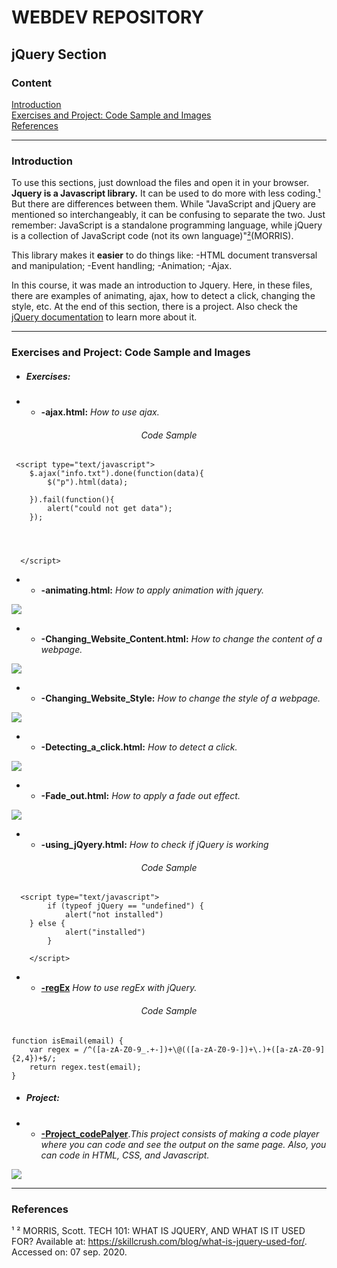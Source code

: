 # WEBDEV REPOSITORY

<h2>jQuery Section</h2>

<h3>Content</h3>

<a href="#intro">Introduction</a>  
<a href="#exe">Exercises and Project: Code Sample and Images</a>  
<a href="#biblio">References</a>  



---

<a name="intro"><h3>Introduction</h3></a>

To use this sections, just download the files and open it in your browser. **Jquery is a Javascript library.** It can be used to do more with less coding.<a href="#biblio">¹</a> But there are differences between them. While "JavaScript and jQuery are mentioned so interchangeably, it can be confusing to separate the two. Just remember: JavaScript is a standalone programming language, while jQuery is a collection of JavaScript code (not its own language)"<a href="#biblio">²</a>(MORRIS).  

This library makes it **easier** to do things like:
-HTML document transversal and manipulation;
-Event handling;
-Animation;
-Ajax.


In this course, it was made an introduction to Jquery. Here, in these files, there are examples of animating, ajax, how to detect a click, changing the style, etc. At the end of this section, there is a project. Also check the [jQuery documentation](https://api.jquery.com/) to learn more about it.

---

<a name="exe"><h3>Exercises and Project: Code Sample and Images</h3></a>

*  <h5>Exercises:</h5>

*  *  **-ajax.html:** *How to use ajax.*

<h6 align="center">Code Sample</h6>

```
 <script type="text/javascript">
    $.ajax("info.txt").done(function(data){
        $("p").html(data);
        
    }).fail(function(){
        alert("could not get data");
    });
        
      
      
      
  </script>
  ```

*  *  **-animating.html:** *How to apply animation with jquery.*

<img src="http://g.recordit.co/RBIfj9I4OJ.gif"></img>

*  *  **-Changing_Website_Content.html:** *How to change the content of a webpage.*

<img src="http://g.recordit.co/aIrOd9jcbe.gif"></img>

*  *  **-Changing_Website_Style:** *How to change the style of a webpage.*

<img src="http://g.recordit.co/NTvHChT6wF.gif"></img>

*  *  **-Detecting_a_click.html:** *How to detect a click.*

<img src="http://g.recordit.co/Po9q87z15K.gif"></img>

*  *  **-Fade_out.html:** *How to apply a fade out effect.*

<img src="http://g.recordit.co/h9S413f70m.gif"></img>

*  *  **-using_jQyery.html:** *How to check if jQuery is working*

<h6 align="center">Code Sample</h6>

```		
  <script type="text/javascript">
		if (typeof jQuery == "undefined") {
			alert("not installed")
    } else {
	  		alert("installed")
  		}
		
	</script>
```

*  *  [**-regEx**](https://github.com/ItaloSSilva19/webdev/tree/master/JQUERY/regEx) *How to use regEx with jQuery.*


<h6 align="center">Code Sample</h6>

```
function isEmail(email) {
    var regex = /^([a-zA-Z0-9_.+-])+\@(([a-zA-Z0-9-])+\.)+([a-zA-Z0-9]{2,4})+$/;
    return regex.test(email);
}
```

*  <h5>Project:</h5>	
	
*  *  [**-Project_codePalyer**](https://github.com/ItaloSSilva19/webdev/tree/master/JQUERY/Project_codePlayer).*This project consists of making a code player where you can code and see the output on the same page. Also, you can code in HTML, CSS, and Javascript.*

<img src="http://g.recordit.co/9Lwo2xj4LS.gif"></img>

---

<a name="biblio"><h3>References</h3></a>

¹ ² MORRIS, Scott. TECH 101: WHAT IS JQUERY, AND WHAT IS IT USED FOR? Available at: https://skillcrush.com/blog/what-is-jquery-used-for/. Accessed on: 07 sep. 2020.
